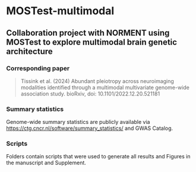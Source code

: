 # MOSTest-multimodal
## Collaboration project with NORMENT using MOSTest to explore multimodal brain genetic architecture

### Corresponding paper

> Tissink et al. (2024) Abundant pleiotropy across neuroimaging modalities identified through a multimodal multivariate genome-wide association study. bioRxiv, doi: 10.1101/2022.12.20.521181

### Summary statistics

Genome-wide summary statistics are publicly available via https://ctg.cncr.nl/software/summary_statistics/ and GWAS Catalog. 

### Scripts

Folders contain scripts that were used to generate all results and Figures in the manuscript and Supplement.
